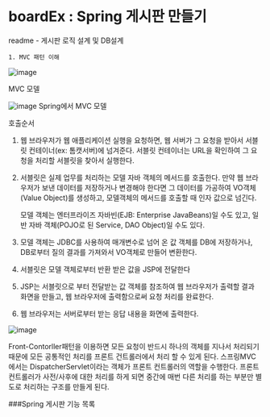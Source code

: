 # boardEx : Spring  게시판 만들기

  readme
    - 게시판 로직 설계 및  DB설계
    
    1. MVC 패턴 이해


![image](https://user-images.githubusercontent.com/103628866/228254972-37a90e23-e2ce-4035-8ab0-5f7812006a12.png)

MVC 모델

![image](https://user-images.githubusercontent.com/103628866/228255182-620c23c2-81f7-4998-b615-8fc9840aed29.png)
Spring에서 MVC 모델

호출순서
  1. 웹 브라우저가 웹 애플리케이션 실행을 요청하면, 웹 서버가 그 요청을 받아서 서블릿 컨테이너(ex: 톰캣서버)에 넘겨준다. 
     서블릿 컨테이너는 URL을 확인하여 그 요청을 처리할 서블릿을 찾아서 실행한다.
  2. 서블릿은 실제 업무를 처리하는 모델 자바 객체의 메서드를 호출한다.
     만약 웹 브라우저가 보낸 데이터를 저장하거나 변경해야 한다면 그 데이터를 가공하여 VO객체(Value Object)를 생성하고, 모델객체의 메서드를 호출할 때 인자 값으로 넘긴다.
    
     모델 객체는 엔터프라이즈 자바빈(EJB: Enterprise JavaBeans)일 수도 있고, 일반 자바 객체(POJO로 된 Service, DAO Object)일 수도 있다.
  3. 모델 객체는 JDBC를 사용하여 매개변수로 넘어 온 값 객체를 DB에 저장하거나, DB로부터 질의 결과를 가져와서 VO객체로 만들어 변환한다.
  4. 서블릿은 모델 객체로부터 반환 받은 값을 JSP에 전달한다
  5. JSP는 서블릿으로 부터 전달받는 값 객체를 참조하여 웹 브라우저가 출력할 결과 화면을 만들고, 웹 브라우저에 출력함으로써 요청 처리를 완료한다.
  6. 웹 브라우저는 서버로부터 받는 응답 내용을 화면에 출력한다.

![image](https://user-images.githubusercontent.com/103628866/228257609-20025c5e-257f-4644-86e6-bc57409e922d.png)

  Front-Contorller패턴을 이용하면 모든 요청이 반드시 하나의 객체를 지나서 처리되기 때문에 모든 공통적인 처리를 프론트 건트롤러에서 처리 할 수 있게 된다.
  스프링MVC에서는 DispatcherServlet이라는 객체가 프론트 컨트롤러의 역할을 수행한다.
  프론트 컨트롤러가 사전/사후에 대한 처리를 하게 되면 중간에 매번 다른 처리를 하는 부분만 별도로 처리하는 구조를 만들게 된다.
  
  ###Spring 게시판 기능 목록
  
  #####
  
  
